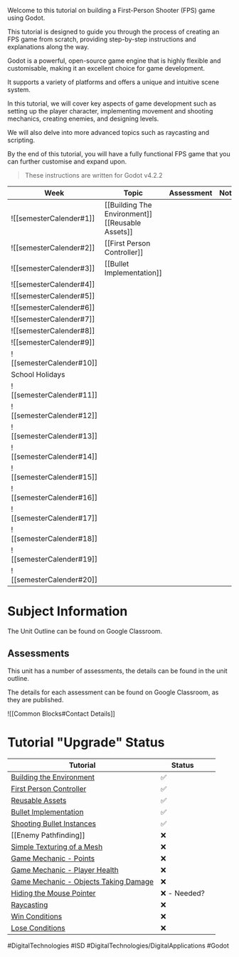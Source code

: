 Welcome to this tutorial on building a First-Person Shooter (FPS) game using Godot.   
  
This tutorial is designed to guide you through the process of creating an FPS game from scratch, providing step-by-step instructions and explanations along the way.  
  
Godot is a powerful, open-source game engine that is highly flexible and customisable, making it an excellent choice for game development.   
  
It supports a variety of platforms and offers a unique and intuitive scene system.    
  
In this tutorial, we will cover key aspects of game development such as setting up the player character, implementing movement and shooting mechanics, creating enemies, and designing levels.   
  
We will also delve into more advanced topics such as raycasting and scripting.    
  
By the end of this tutorial, you will have a fully functional FPS game that you can further customise and expand upon.   
  
> These instructions are written for Godot v4.2.2  


| Week                     | Topic                                                | Assessment | Notes |
| ------------------------ | ---------------------------------------------------- | ---------- | ----- |
| ![[semesterCalender#1]]  | [[Building The Environment]] <br>[[Reusable Assets]] |            |       |
| ![[semesterCalender#2]]  | [[First Person Controller]]                          |            |       |
| ![[semesterCalender#3]]  | [[Bullet Implementation]]                            |            |       |
| ![[semesterCalender#4]]  |                                                      |            |       |
| ![[semesterCalender#5]]  |                                                      |            |       |
| ![[semesterCalender#6]]  |                                                      |            |       |
| ![[semesterCalender#7]]  |                                                      |            |       |
| ![[semesterCalender#8]]  |                                                      |            |       |
| ![[semesterCalender#9]]  |                                                      |            |       |
| ![[semesterCalender#10]] |                                                      |            |       |
| School Holidays                                                           |                 
| ![[semesterCalender#11]] |                                                      |            |       |
| ![[semesterCalender#12]] |                                                      |            |       |
| ![[semesterCalender#13]] |                                                      |            |       |
| ![[semesterCalender#14]] |                                                      |            |       |
| ![[semesterCalender#15]] |                                                      |            |       |
| ![[semesterCalender#16]] |                                                      |            |       |
| ![[semesterCalender#17]] |                                                      |            |       |
| ![[semesterCalender#18]] |                                                      |            |       |
| ![[semesterCalender#19]] |                                                      |            |       |
| ![[semesterCalender#20]] |                                                      |            |       |

# Subject Information

The Unit Outline can be found on Google Classroom.

## Assessments

This unit has a number of assessments, the details can be found in the unit outline.

The details for each assessment can be found on Google Classroom, as they are published.

![[Common Blocks#Contact Details]]
  
# Tutorial "Upgrade" Status  

| **Tutorial**                                                                                   | **Status**  |     |
| ---------------------------------------------------------------------------------------------- | ----------- | --- |
| [Building the Environment](Building%20The%20Environment.md)                                    | ✅           |     |
| [First Person Controller](First%20Person%20Controller.md)                                      | ✅           |     |
| [Reusable Assets](Reusable%20Assets.md)                                                        | ✅           |     |
| [Bullet Implementation](Bullet%20Implementation.md)                                            | ✅           |     |
| [Shooting Bullet Instances](Shooting%20Bullet%20Instances.md)                                  | ✅           |     |
| [[Enemy Pathfinding]]                                                                          | ❌           |     |
| [Simple Texturing of a Mesh](Simple%20Texturing%20of%20a%20Mesh.md)                            | ❌           |     |
| [Game Mechanic - Points](Points.md)                                                            | ❌           |     |
| [Game Mechanic - Player Health](ISD/2%20-%20Digital%20Applications/_topics/Player%20Health.md) | ❌           |     |
| [Game Mechanic - Objects Taking Damage](Objects%20Taking%20Damage.md)                          | ❌           |     |
| [Hiding the Mouse Pointer](Hiding%20the%20Mouse%20Pointer.md)                                  | ❌ - Needed? |     |
| [Raycasting](Raycasting.md)                                                                    | ❌           |     |
| [Win Conditions](Win%20Conditions.md)                                                          | ❌           |     |
| [Lose Conditions](Lose%20Conditions.md)                                                        | ❌           |     |
#DigitalTechnologies #ISD #DigitalTechnologies/DigitalApplications #Godot
